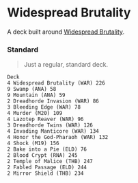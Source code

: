 # Widespread Brutality
A deck built around [Widespread Brutality](https://gatherer.wizards.com/Pages/Card/Details.aspx?multiverseid=461153).

### Standard
> Just a regular, standard deck.
```
Deck
4 Widespread Brutality (WAR) 226
9 Swamp (ANA) 58
9 Mountain (ANA) 59
2 Dreadhorde Invasion (WAR) 86
3 Bleeding Edge (WAR) 78
4 Murder (M20) 109
4 Lazotep Reaver (WAR) 96
3 Dreadhorde Twins (WAR) 126
4 Invading Manticore (WAR) 134
4 Honor the God-Pharaoh (WAR) 132
4 Shock (M19) 156
2 Bake into a Pie (ELD) 76
2 Blood Crypt (RNA) 245
2 Temple of Malice (THB) 247
2 Fabled Passage (ELD) 244
2 Mirror Shield (THB) 234
```